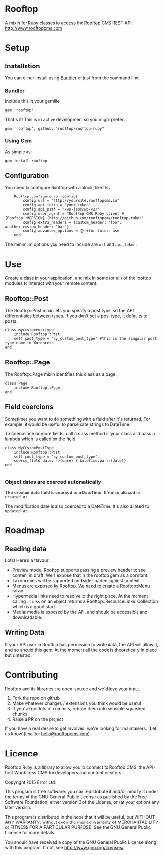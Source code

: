 # Rooftop
A mixin for Ruby classes to access the Rooftop CMS REST API: http://www.rooftopcms.com

# Setup

## Installation

You can either install using [Bundler](http://bundler.io) or just from the command line.

### Bundler
Include this in your gemfile

`gem 'rooftop'`

That's it! This is in active development so you might prefer:

`gem 'rooftop', github: "rooftop/rooftop-ruby"`
 
### Using Gem
As simple as:

`gem install rooftop`

## Configuration
You need to configure Rooftop with a block, like this

```
    Rooftop.configure do |config|
        config.url = "http://yoursite.rooftopcms.io"
        config.api_token = "your token"
        config.api_path = "/wp-json/wp/v2/"
        config.user_agent = "Rooftop CMS Ruby client #{Rooftop::VERSION} (http://github.com/rooftopcms/rooftop-ruby)"
        config.extra_headers = {custom_header: "foo", another_custom_header: "bar"}
        config.advanced_options = {} #for future use
    end
```

The minimum options you need to include are `url` and `api_token`.

# Use
Create a class in your application, and mix in some (or all) of the rooftop modules to interact with your remote content.

## Rooftop::Post
The Rooftop::Post mixin lets you specify a post type, so the API differentiates between types. If you don't set a post type, it defaults to posts.

```
class MyCustomPostType
    include Rooftop::Post
    self.post_type = "my_custom_post_type" #this is the singular post type name in Wordpress
end
```
## Rooftop::Page
The Rooftop::Page mixin identifies this class as a page.
```
class Page
    include Rooftop::Page
end
```

## Field coercions
Sometimes you want to do something with a field after it's returned. For example, it would be useful to parse date strings to DateTime.

To coerce one or more fields, call a class method in your class and pass a lambda which is called on the field.

```
class MyCustomPostType
    include Rooftop::Post
    self.post_type = "my_custom_post_type"
    coerce_field date: ->(date) { DateTime.parse(date)}
end
    
```

### Object dates are coerced automatically
The created date field is coerced to a DateTime. It's also aliased to `created_at`

The modification date is also coerced to a DateTime. It's also aliased to `updated_at`

# Roadmap
## Reading data
Lots! Here's a flavour:

* Preview mode. Rooftop supports passing a preview header to see content in draft. We'll expose that in the rooftop gem as a constant.
* Taxonomies will be supported and side-loaded against content
* Menus are exposed by Rooftop. We need to create a Rooftop::Menu mixin
* Hypermedia links need to resolve to the right place. At the moment calling `.links` on an object returns a Rooftop::ResourceLinks::Collection which is a good start. 
* Media: media is exposed by the API, and should be accessible and downloadable.

## Writing Data
If your API user in Rooftop has permission to write data, the API will allow it, and so should this gem. At the moment all the code is theoretically in place but untested.

# Contributing
Rooftop and its libraries are open-source and we'd love your input.

1. Fork the repo on github
2.  Make whatever changes / extensions you think would be useful
3. If you've got lots of commits, rebase them into sensible squashed chunks
4. Raise a PR on the project

If you have a real desire to get involved, we're looking for maintainers. [Let us know!](mailto: hello@rooftopcms.com).


# Licence
Rooftop Ruby is a library to allow you to connect to Rooftop CMS, the API-first WordPress CMS for developers and content creators.

Copyright 2015 Error Ltd.

This program is free software: you can redistribute it and/or modify
it under the terms of the GNU General Public License as published by
the Free Software Foundation, either version 3 of the License, or
(at your option) any later version.

This program is distributed in the hope that it will be useful,
but WITHOUT ANY WARRANTY; without even the implied warranty of
MERCHANTABILITY or FITNESS FOR A PARTICULAR PURPOSE.  See the
GNU General Public License for more details.

You should have received a copy of the GNU General Public License
along with this program.  If not, see <http://www.gnu.org/licenses/>.



